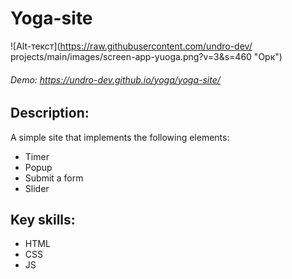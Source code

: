 # Yoga-site

![Alt-текст](https://raw.githubusercontent.com/undro-dev/
projects/main/images/screen-app-yuoga.png?v=3&s=460 "Орк")


###### Demo: https://undro-dev.github.io/yoga/yoga-site/
## Description:
A simple site that implements the following elements: 
- Timer
- Popup
- Submit a form
- Slider
## Key skills:
- HTML
- CSS
- JS 